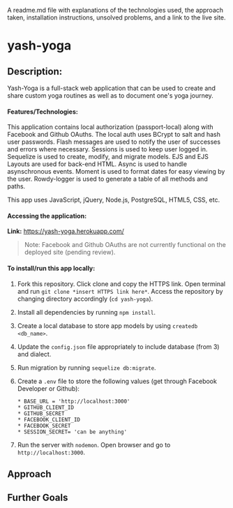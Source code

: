 A readme.md file with explanations of the technologies used, the approach taken, installation instructions, unsolved problems, and a link to the live site.

# yash-yoga

## Description:

Yash-Yoga is a full-stack web application that can be used to create and share custom yoga routines as well as to document one's yoga journey.

#### Features/Technologies:

This application contains local authorization (passport-local) along with Facebook and Github OAuths. The local auth uses BCrypt to salt and hash user passwords. Flash messages are used to notify the user of successes and errors where necessary. Sessions is used to keep user logged in. Sequelize is used to create, modify, and migrate models. EJS and EJS Layouts are used for back-end HTML. Async is used to handle asynschronous events. Moment is used to format dates for easy viewing by the user. Rowdy-logger is used to generate a table of all methods and paths.


This app uses JavaScript, jQuery, Node.js, PostgreSQL, HTML5, CSS, etc. 

#### Accessing the application:
**Link:** https://yash-yoga.herokuapp.com/

> Note: Facebook and Github OAuths are not currently functional on the deployed site (pending review).

#### To install/run this app locally:

1. Fork this repository. Click clone and copy the HTTPS link. Open terminal and run `git clone *insert HTTPS link here*`. Access the repository by changing directory accordingly (`cd yash-yoga`). 

2. Install all dependencies by running `npm install`.

3. Create a local database to store app models by using `createdb <db_name>`.

4. Update the `config.json` file appropriately to include database (from 3) and dialect.

5. Run migration by running `sequelize db:migrate`.

6. Create a `.env` file to store the following values (get through Facebook Developer or Github):
    ```
    * BASE_URL = 'http://localhost:3000'
    * GITHUB_CLIENT_ID
    * GITHUB_SECRET
    * FACEBOOK_CLIENT_ID
    * FACEBOOK_SECRET
    * SESSION_SECRET= 'can be anything'
    ```

7. Run the server with `nodemon`. Open browser and go to `http://localhost:3000`.

## Approach

## Further Goals
